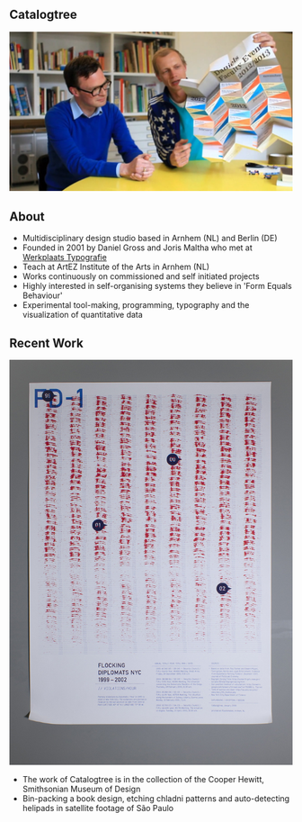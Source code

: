 ## Catalogtree ##

![illustrative images](./daniel-and-joris.jpg)

## About ##

- Multidisciplinary design studio based in Arnhem (NL) and Berlin (DE)
- Founded in 2001 by Daniel Gross and Joris Maltha who met at [Werkplaats Typografie](https://www.werkplaatstypografie.org/)
- Teach at ArtEZ Institute of the Arts in Arnhem (NL)
- Works continuously on commissioned and self initiated projects
- Highly interested in self-organising systems they believe in 'Form Equals Behaviour'
- Experimental tool-making, programming, typography and the visualization of quantitative data

## Recent Work ##

![illustrative images](./flock-in-diplomats-01.jpg)

- The work of Catalogtree is in the collection of the Cooper Hewitt, Smithsonian Museum of Design
- Bin-packing a book design, etching chladni patterns and auto-detecting helipads in satellite footage of São Paulo
